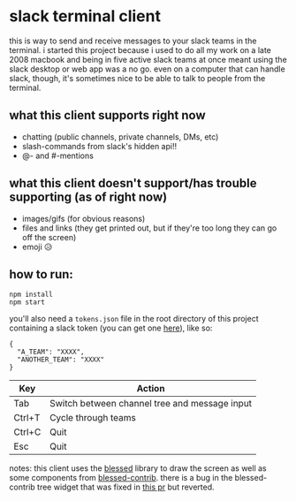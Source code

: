 # slack terminal client
this is way to send and receive messages to your slack teams in the terminal. i started this project because i used to do all my work on a late 2008 macbook and being in five active slack teams at once meant using the slack desktop or web app was a no go. even on a computer that can handle slack, though, it's sometimes nice to be able to talk to people from the terminal.

## what this client supports right now
- chatting (public channels, private channels, DMs, etc)
- slash-commands from slack's hidden api!!
- @- and #-mentions

## what this client doesn't support/has trouble supporting (as of right now)
- images/gifs (for obvious reasons)
- files and links (they get printed out, but if they're too long they can go off the screen)
- emoji 😥

## how to run:
```
npm install
npm start
```

you'll also need a `tokens.json` file in the root directory of this project containing a slack token (you can get one [here](https://api.slack.com/docs/oauth-test-tokens)), like so:
```
{
  "A_TEAM": "XXXX",
  "ANOTHER_TEAM": "XXXX"
}
```


|Key  |Action|
|---	|---	|
|Tab  |Switch between channel tree and message input|
|Ctrl+T|Cycle through teams|
|Ctrl+C|Quit|
|Esc  |Quit|

notes:
this client uses the [blessed](https://github.com/chjj/blessed) library to draw the screen as well as some components from [blessed-contrib](https://github.com/yaronn/blessed-contrib). there is a bug in the blessed-contrib tree widget that was fixed in [this pr](https://github.com/yaronn/blessed-contrib/pull/68) but reverted.
